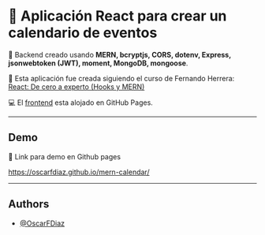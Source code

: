 # 📅 Aplicación React para crear un calendario de eventos

📰 Backend creado usando <b>MERN, bcryptjs, CORS, dotenv, Express, jsonwebtoken (JWT), moment, MongoDB, mongoose</b>.

📝 Esta aplicación fue creada siguiendo el curso de Fernando Herrera: [React: De cero a experto (Hooks y MERN)](https://www.udemy.com/course/react-cero-experto/)

💻 El [frontend](https://github.com/OscarFDiaz/mern-calendar) esta alojado en GitHub Pages.

---

## Demo

🔗 Link para demo en Github pages

https://oscarfdiaz.github.io/mern-calendar/

---

## Authors

- [@OscarFDiaz](https://github.com/OscarFDiaz)

